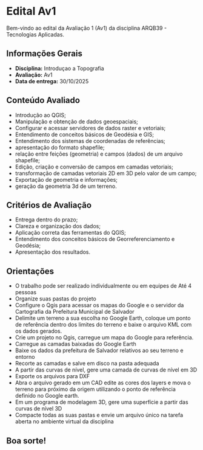 # Edital Av1

Bem-vindo ao edital da Avaliação 1 (Av1) da disciplina ARQB39 - Tecnologias Aplicadas.

## Informações Gerais

- **Disciplina:** Introduçao a Topografia
- **Avaliação:** Av1
- **Data de entrega:** 30/10/2025

## Conteúdo Avaliado

- Introdução ao QGIS;
- Manipulação e obtenção de dados geoespaciais;
- Configurar e acessar servidores de dados raster e vetoriais;
- Entendimento de conceitos básicos de Geodésia e GIS;
- Entendimento dos sistemas de coordenadas de referências;
- apresentação do formato shapefile;
- relação entre feições (geometria) e campos (dados) de um arquivo shapefile;
- Edição, criação e conversão de campos em camadas vetoriais;
- transformação de camadas vetoriais 2D em 3D pelo valor de um campo;
- Exportação de geometria e informações;
- geração da geometria 3d de um terreno.

## Critérios de Avaliação

- Entrega dentro do prazo;
- Clareza e organização dos dados;
- Aplicação correta das ferramentas do QGIS;
- Entendimento dos conceitos básicos de Georreferenciamento e Geodésia;
- Apresentação dos resultados.

## Orientações

- O trabalho pode ser realizado individualmente ou em equipes de Até 4 pessoas
- Organize suas pastas do projeto
- Configure o Qgis para acessar os mapas do Google e o servidor da Cartografia da Prefeitura Municipal de Salvador
- Delimite um terreno a sua escolha no Google Earth, coloque um ponto de referência dentro dos limites do terreno e baixe o arquivo KML com os dados gerados.
- Crie um projeto no Qgis, carregue um mapa do Google para referência.
- Carregue as camadas baixadas do Google Earth
- Baixe os dados da prefeitura de Salvador relativos ao seu terreno e entorno
- Recorte as camadas e salve em disco na pasta adequada
- A partir das curvas de nível, gere uma camada de curvas de nível em 3D
- Exporte os arquivos para DXF
- Abra o arquivo gerado em um CAD edite as cores dos layers e mova o terreno para próximo da origem utilizando o ponto de referência definido no Google earth.
- Em um programa de modelagem 3D, gere uma superfície a partir das curvas de nível 3D
- Compacte todas as suas pastas e envie um arquivo único na tarefa aberta no ambiente virtual da disciplina

## Boa sorte!

